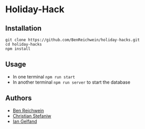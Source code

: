 # Holiday-Hack

## Installation

```
git clone https://github.com/BenReichwein/holiday-hacks.git
cd holiday-hacks
npm install
```

## Usage

- In one terminal `npm run start`
- In another terminal `npm run server` to start the database

## Authors

* [Ben Reichwein](https://github.com/BenReichwein)
* [Christian Stefaniw](https://github.com/ChristianStefaniw)
* [Ian Gelfand](https://github.com/IanGelfand)
